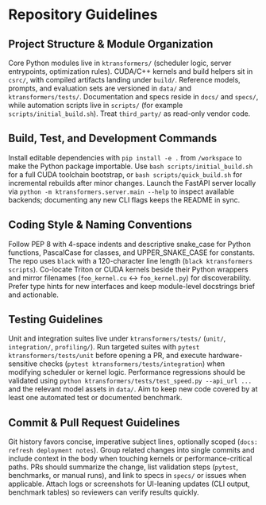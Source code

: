 # Repository Guidelines

## Project Structure & Module Organization
Core Python modules live in `ktransformers/` (scheduler logic, server entrypoints, optimization rules). CUDA/C++ kernels and build helpers sit in `csrc/`, with compiled artifacts landing under `build/`. Reference models, prompts, and evaluation sets are versioned in `data/` and `ktransformers/tests/`. Documentation and specs reside in `docs/` and `specs/`, while automation scripts live in `scripts/` (for example `scripts/initial_build.sh`). Treat `third_party/` as read-only vendor code.

## Build, Test, and Development Commands
Install editable dependencies with `pip install -e .` from `/workspace` to make the Python package importable. Use `bash scripts/initial_build.sh` for a full CUDA toolchain bootstrap, or `bash scripts/quick_build.sh` for incremental rebuilds after minor changes. Launch the FastAPI server locally via `python -m ktransformers.server.main --help` to inspect available backends; documenting any new CLI flags keeps the README in sync.

## Coding Style & Naming Conventions
Follow PEP 8 with 4-space indents and descriptive snake_case for Python functions, PascalCase for classes, and UPPER_SNAKE_CASE for constants. The repo uses `black` with a 120-character line length (`black ktransformers scripts`). Co-locate Triton or CUDA kernels beside their Python wrappers and mirror filenames (`foo_kernel.cu` ↔ `foo_kernel.py`) for discoverability. Prefer type hints for new interfaces and keep module-level docstrings brief and actionable.

## Testing Guidelines
Unit and integration suites live under `ktransformers/tests/` (`unit/`, `integration/`, `profiling/`). Run targeted suites with `pytest ktransformers/tests/unit` before opening a PR, and execute hardware-sensitive checks (`pytest ktransformers/tests/integration`) when modifying scheduler or kernel logic. Performance regressions should be validated using `python ktransformers/tests/test_speed.py --api_url ...` and the relevant model assets in `data/`. Aim to keep new code covered by at least one automated test or documented benchmark.

## Commit & Pull Request Guidelines
Git history favors concise, imperative subject lines, optionally scoped (`docs: refresh deployment notes`). Group related changes into single commits and include context in the body when touching kernels or performance-critical paths. PRs should summarize the change, list validation steps (`pytest`, benchmarks, or manual runs), and link to specs in `specs/` or issues when applicable. Attach logs or screenshots for UI-leaning updates (CLI output, benchmark tables) so reviewers can verify results quickly.

